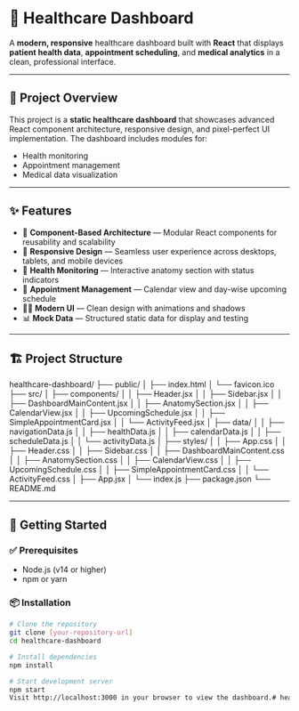 # 🏥 Healthcare Dashboard

A **modern, responsive** healthcare dashboard built with **React** that displays **patient health data**, **appointment scheduling**, and **medical analytics** in a clean, professional interface.

---

## 🎯 Project Overview

This project is a **static healthcare dashboard** that showcases advanced React component architecture, responsive design, and pixel-perfect UI implementation. The dashboard includes modules for:

- Health monitoring  
- Appointment management  
- Medical data visualization  

---

## ✨ Features

- 🔧 **Component-Based Architecture** — Modular React components for reusability and scalability  
- 📱 **Responsive Design** — Seamless user experience across desktops, tablets, and mobile devices  
- 🧍 **Health Monitoring** — Interactive anatomy section with status indicators  
- 📅 **Appointment Management** — Calendar view and day-wise upcoming schedule  
- 🧑‍⚕️ **Modern UI** — Clean design with animations and shadows  
- 📊 **Mock Data** — Structured static data for display and testing  

---

## 🏗️ Project Structure

healthcare-dashboard/
├── public/
│ ├── index.html
│ └── favicon.ico
├── src/
│ ├── components/
│ │ ├── Header.jsx
│ │ ├── Sidebar.jsx
│ │ ├── DashboardMainContent.jsx
│ │ ├── AnatomySection.jsx
│ │ ├── CalendarView.jsx
│ │ ├── UpcomingSchedule.jsx
│ │ ├── SimpleAppointmentCard.jsx
│ │ └── ActivityFeed.jsx
│ ├── data/
│ │ ├── navigationData.js
│ │ ├── healthData.js
│ │ ├── calendarData.js
│ │ ├── scheduleData.js
│ │ └── activityData.js
│ ├── styles/
│ │ ├── App.css
│ │ ├── Header.css
│ │ ├── Sidebar.css
│ │ ├── DashboardMainContent.css
│ │ ├── AnatomySection.css
│ │ ├── CalendarView.css
│ │ ├── UpcomingSchedule.css
│ │ ├── SimpleAppointmentCard.css
│ │ └── ActivityFeed.css
│ ├── App.jsx
│ └── index.js
├── package.json
└── README.md


---

## 🚀 Getting Started

### ✅ Prerequisites

- Node.js (v14 or higher)
- npm or yarn

### 📦 Installation

```bash
# Clone the repository
git clone [your-repository-url]
cd healthcare-dashboard

# Install dependencies
npm install

# Start development server
npm start
Visit http://localhost:3000 in your browser to view the dashboard.#   h e a l t h c a r e - d a s h b o a r d  
 